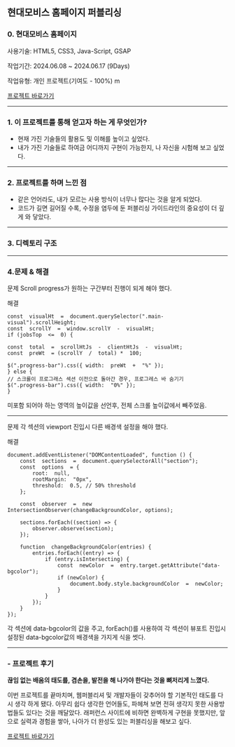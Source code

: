 ## 현대모비스 홈페이지 퍼블리싱 

### 0. 현대모비스 홈페이지

사용기술: HTML5, CSS3, Java-Script, GSAP

작업기간: 2024.06.08 ~ 2024.06.17 (9Days)

작업유형: 개인 프로젝트(기여도 - 100%)
m


<a href="http://127.0.0.1:5500/index.html" target="_blank">프로젝트 바로가기</a>

---

### 1. 이 프로젝트를 통해 얻고자 하는 게 무엇인가?

 

 - 현재 가진 기술들의 활용도 및 이해를 높이고 싶었다.
 - 내가 가진 기술들로 하여금 어디까지 구현이 가능한지, 나 자신을 시험해 보고 싶었다.

---
### 2. 프로젝트를 하며 느낀 점

 - 같은 언어라도, 내가 모르는 사용 방식이 너무나 많다는 것을 알게 되었다.
 - 코드가 길면 길어질 수록, 수정을 염두에 둔 퍼블리싱 가이드라인의 중요성이 더 깊게 와 닿았다.

---
### 3. 디렉토리 구조

---
### 4.문제 & 해결

문제
Scroll progress가 원하는 구간부터  진행이 되게 해야 했다.

해결

    const  visualHt  =  document.querySelector(".main-visual").scrollHeight;
    const  scrollY  =  window.scrollY  -  visualHt;
    if (jobsTop  <=  0) {
    
    const  total  =  scrollHtJs  -  clientHtJs  -  visualHt;
    const  preWt  = (scrollY  /  total) *  100;
    
    $(".progress-bar").css({ width:  preWt  +  "%" });
    } else {
    // 스크롤이 프로그래스 섹션 이전으로 돌아간 경우, 프로그레스 바 숨기기
    $(".progress-bar").css({ width:  "0%" });
    }

미포함 되어야 하는 영역의 높이값을 선언후, 전체 스크롤 높이값에서 빼주었음.  

---

문제 
각 섹션의 viewport 진입시 다른 배경색 설정을 해야 했다. 

해결

    document.addEventListener("DOMContentLoaded", function () {
	    const  sections  =  document.querySelectorAll("section");
	    const  options  = {
		    root:  null,
		    rootMargin:  "0px",
		    threshold:  0.5, // 50% threshold
		};
    
	    const  observer  =  new  IntersectionObserver(changeBackgroundColor, options);
   
	    sections.forEach((section) => {
		    observer.observe(section);
	    });

	    function  changeBackgroundColor(entries) {
		    entries.forEach((entry) => {
			    if (entry.isIntersecting) {
				    const  newColor  =  entry.target.getAttribute("data-bgcolor");
				    if (newColor) {
					    document.body.style.backgroundColor  =  newColor;
					}  
				}
			});
		}
	});	

각 섹션에 data-bgcolor의 값을 주고, forEach()를 사용하여 각 섹션이 뷰포트 진입시 설정된 data-bgcolor값의 배경색을 가지게 식을 썻다.

---
### - 프로젝트 후기

**끊임 없는 배움의 태도를, 겸손을, 발전을 해 나가야 한다는 것을 뼈저리게 느꼈다.**

이번 프로젝트를 끝마치며, 웹퍼블리셔 및 개발자들이 갖추어야 할 기본적인 태도를 다시 생각 하게 됐다. 아무리 쉽다 생각한 언어들도, 파헤쳐 보면 전혀 생각지 못한 사용방법들도 있다는 것을 깨달았다. 래퍼런스 사이트에 비하면 완벽하게 구현을 못했지만, 앞으로 실력과 경험을 쌓아, 나아가 더 완성도 있는 퍼블리싱을 해보고 싶다.

[프로젝트 바로가기](file:///C:/Users/G7/Desktop/%ED%98%84%EB%8C%80%EB%AA%A8%EB%B9%84%EC%8A%A4/adsf/index.html)
